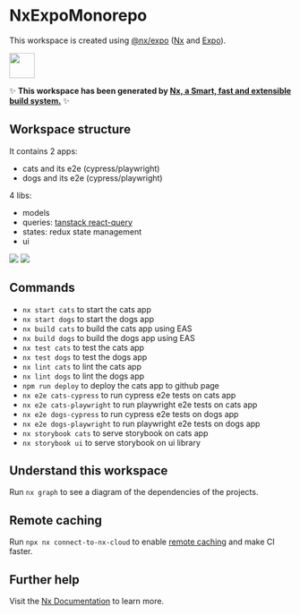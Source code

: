 # NxExpoMonorepo

This workspace is created using [@nx/expo](https://nx.dev/packages/expo) ([Nx](https://nx.dev) and [Expo](https://expo.io/)).

<a href="https://nx.dev" target="_blank" rel="noreferrer"><img src="https://raw.githubusercontent.com/nrwl/nx/master/images/nx-logo.png" width="45"></a>

✨ **This workspace has been generated by [Nx, a Smart, fast and extensible build system.](https://nx.dev)** ✨

## Workspace structure
It contains 2 apps:
- cats and its e2e (cypress/playwright)
- dogs and its e2e (cypress/playwright)

4 libs:
- models
- queries: [tanstack react-query](https://react-query.tanstack.com/)
- states: redux state management
- ui

<img src="https://github.com/xiongemi/nx-expo-monorepo/blob/main/screenshots/cats.png?raw=true">

<img src="https://github.com/xiongemi/nx-expo-monorepo/blob/main/screenshots/dogs.png?raw=true">

## Commands
- `nx start cats` to start the cats app
- `nx start dogs` to start the dogs app
- `nx build cats` to build the cats app using EAS
- `nx build dogs` to build the dogs app using EAS
- `nx test cats` to test the cats app
- `nx test dogs` to test the dogs app
- `nx lint cats` to lint the cats app
- `nx lint dogs` to lint the dogs app
- `npm run deploy` to deploy the cats app to github page
- `nx e2e cats-cypress` to run cypress e2e tests on cats app
- `nx e2e cats-playwright` to run playwright e2e tests on cats app
- `nx e2e dogs-cypress` to run cypress e2e tests on dogs app
- `nx e2e dogs-playwright` to run playwright e2e tests on dogs app
- `nx storybook cats` to serve storybook on cats app
- `nx storybook ui` to serve storybook on ui library

## Understand this workspace

Run `nx graph` to see a diagram of the dependencies of the projects.

## Remote caching

Run `npx nx connect-to-nx-cloud` to enable [remote caching](https://nx.app) and make CI faster.

## Further help

Visit the [Nx Documentation](https://nx.dev) to learn more.
